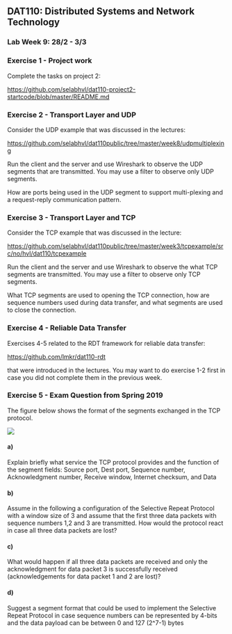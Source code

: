 ## DAT110: Distributed Systems and Network Technology

### Lab Week 9: 28/2 - 3/3

### Exercise 1 - Project work

Complete the tasks on project 2:

https://github.com/selabhvl/dat110-project2-startcode/blob/master/README.md

### Exercise 2 - Transport Layer and UDP

Consider the UDP example that was discussed in the lectures:

https://github.com/selabhvl/dat110public/tree/master/week8/udpmultiplexing

Run the client and the server and use Wireshark to observe the UDP segments that are transmitted. You may use a filter to observe only UDP segments.

How are ports being used in the UDP segment to support multi-plexing and a request-reply communication pattern.

### Exercise 3 - Transport Layer and TCP

Consider the TCP example that was discussed in the lecture:

https://github.com/selabhvl/dat110public/tree/master/week3/tcpexample/src/no/hvl/dat110/tcpexample

Run the client and the server and use Wireshark to observe the what TCP segments are transmitted. You may use a filter to observe only TCP segments.

What TCP segments are used to opening the TCP connection, how are sequence numbers used during data transfer, and what segments are used to close the connection.

### Exercise 4 - Reliable Data Transfer

Exercises 4-5 related to the RDT framework for reliable data transfer:

https://github.com/lmkr/dat110-rdt

that were introduced in the lectures. You may want to do exercise 1-2 first in case you did not complete them in the previous week.

### Exercise 5 - Exam Question from Spring 2019

The figure below shows the format of the segments exchanged in the TCP protocol.

![](assets/markdown-img-paste-20200305115841876.png)

#### a)

Explain briefly what service the TCP protocol provides and the function of the segment fields: Source port, Dest port, Sequence number, Acknowledgment number, Receive window, Internet checksum, and Data

#### b)

Assume in the following a configuration of the Selective Repeat Protocol with a window size of 3 and assume that the first three data packets with sequence numbers 1,2 and 3 are transmitted. How would the protocol react in case all three data packets are lost?

#### c)

What would happen if all three data packets are received and only the acknowledgment for data packet 3 is successfully received (acknowledgements for data packet 1 and 2 are lost)?

#### d)

Suggest a segment format that could be used to implement the Selective Repeat Protocol in case sequence numbers can be represented by 4-bits and the data payload can be between 0 and 127 (2^7-1) bytes
